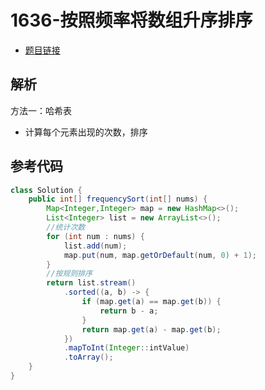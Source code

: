 # 1636-按照频率将数组升序排序

- [题目链接](https://leetcode-cn.com/problems/sum-of-unique-elements/)

## 解析

方法一：哈希表
- 计算每个元素出现的次数，排序

## 参考代码
```Java
class Solution {
    public int[] frequencySort(int[] nums) {
        Map<Integer,Integer> map = new HashMap<>();
        List<Integer> list = new ArrayList<>();
        //统计次数
        for (int num : nums) {
            list.add(num);
            map.put(num, map.getOrDefault(num, 0) + 1);
        }
        //按规则排序
        return list.stream()
            .sorted((a, b) -> {
                if (map.get(a) == map.get(b)) {
                    return b - a;
                }
                return map.get(a) - map.get(b);
            })
            .mapToInt(Integer::intValue)
            .toArray();
    }
}
```
